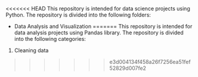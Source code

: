 <<<<<<< HEAD
This repository is intended for data science projects using Python. 
The repository is divided into the following folders:

- Data Analysis and Visualization
=======
This repository is intended for data analysis projects using Pandas library. 
The repository is divided into the following categories:

1. Cleaning data 
>>>>>>> e3d004134f458a26f7256ea51fef52829d007fe2
